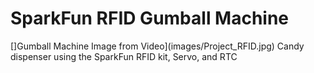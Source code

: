 # SparkFun RFID Gumball Machine
[]Gumball Machine Image from Video](images/Project_RFID.jpg)
 Candy dispenser using the SparkFun RFID kit, Servo, and RTC
